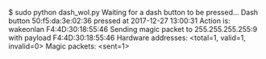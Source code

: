 $ sudo python dash_wol.py
Waiting for a dash button to be pressed...
Dash button 50:f5:da:3e:02:36 pressed at 2017-12-27 13:00:31
Action is: wakeonlan F4:4D:30:18:55:46
Sending magic packet to 255.255.255.255:9 with payload F4:4D:30:18:55:46
Hardware addresses: <total=1, valid=1, invalid=0>
Magic packets: <sent=1>
